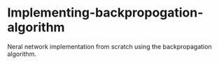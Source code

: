 # Implementing-backpropogation-algorithm
Neral network implementation from scratch using the backpropagation algorithm.
